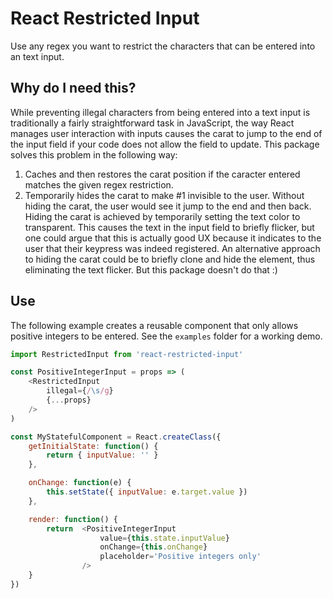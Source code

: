 # React Restricted Input
Use any regex you want to restrict the characters that can be entered into an text input.

## Why do I need this?
While preventing illegal characters from being entered into a text input is traditionally a fairly straightforward task in JavaScript, the way React manages user interaction with inputs causes the carat to jump to the end of the input field if your code does not allow the field to update. This package solves this problem in the following way:

1. Caches and then restores the carat position if the caracter entered matches the given regex restriction.
2. Temporarily hides the carat to make #1 invisible to the user. Without hiding the carat, the user would see it jump to the end and then back. Hiding the carat is achieved by temporarily setting the text color to transparent. This causes the text in the input field to briefly flicker, but one could argue that this is actually good UX because it indicates to the user that their keypress was indeed registered. An alternative approach to hiding the carat could be to briefly clone and hide the element, thus eliminating the text flicker. But this package doesn't do that :)

## Use
The following example creates a reusable component that only allows positive integers to be entered. See the `examples` folder for a working demo.

```js
import RestrictedInput from 'react-restricted-input'

const PositiveIntegerInput = props => (
    <RestrictedInput 
        illegal={/\s/g}
        {...props}
    />
)

const MyStatefulComponent = React.createClass({
    getInitialState: function() {
        return { inputValue: '' }
    },

    onChange: function(e) {
        this.setState({ inputValue: e.target.value })
    },

    render: function() {
        return  <PositiveIntegerInput 
                    value={this.state.inputValue}
                    onChange={this.onChange}
                    placeholder='Positive integers only'
                />
    }
})
```
